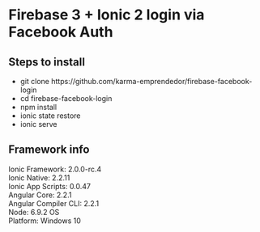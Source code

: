 # Firebase 3 + Ionic 2 login via Facebook Auth
## Steps to install
<ul>
<li>git clone https://github.com/karma-emprendedor/firebase-facebook-login</li>
<li>cd firebase-facebook-login</li>
<li>npm install</li>
<li>ionic state restore</li>
<li>ionic serve</li>
</ul>

## Framework info
Ionic Framework: 2.0.0-rc.4 </br>
Ionic Native: 2.2.11 </br>
Ionic App Scripts: 0.0.47 </br>
Angular Core: 2.2.1 </br>
Angular Compiler CLI: 2.2.1 </br>
Node: 6.9.2 OS </br>
Platform: Windows 10 </br>